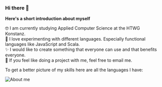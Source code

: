 ### Hi there 👋

**Here's a short introduction about myself**

🤓 I am currently studying Applied Computer Science at the HTWG Konstanz.\
🔬 I love experimenting with different languages. Especially functional languages like JavaScript and Scala.\
✨ I would like to create something that everyone can use and that benefits everyone.\
🤙 If you feel like doing a project with me, feel free to email me.

To get a better picture of my skills here are all the languages I have:

![About me](https://github-readme-stats.vercel.app/api/top-langs?username=jpkmiller&langs_count=8&layout=compact&hide=css,scss,assembly,makefile&hide_border=true)




